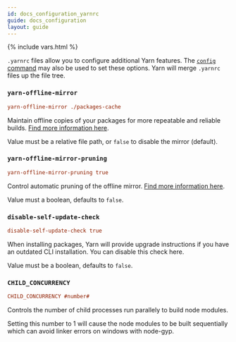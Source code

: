 ```yaml
---
id: docs_configuration_yarnrc
guide: docs_configuration
layout: guide
---
```


{% include vars.html %}

`.yarnrc` files allow you to configure additional Yarn features. The [`config` command]({{url_base}}/docs/cli/config/) may also be used to set these options. Yarn will merge `.yarnrc` files up the file tree.

### `yarn-offline-mirror` <a class="toc" id="toc-yarn-offline-mirror" href="#toc-yarn-offline-mirror"></a>

```ini
yarn-offline-mirror ./packages-cache
```

Maintain offline copies of your packages for more repeatable and reliable builds. [Find more information here]({{url_base}}/docs/offline-mirror/).

Value must be a relative file path, or `false` to disable the mirror (default).

### `yarn-offline-mirror-pruning` <a class="toc" id="toc-yarn-offline-mirror-pruning" href="#toc-yarn-offline-mirror-pruning"></a>

```ini
yarn-offline-mirror-pruning true
```

Control automatic pruning of the offline mirror. [Find more information here]({{url_base}}/docs/prune-offline-mirror/).

Value must a boolean, defaults to `false`.

### `disable-self-update-check` <a class="toc" id="toc-disable-self-update-check" href="#toc-disable-self-update-check"></a>

```ini
disable-self-update-check true
```

When installing packages, Yarn will provide upgrade instructions if you have an outdated CLI installation. You can disable this check here.

Value must be a boolean, defaults to `false`.

### `CHILD_CONCURRENCY` <a class="toc" id="toc-child-concurrency" href="#toc-child-concurrency"></a>

```ini
CHILD_CONCURRENCY #number#
```

Controls the number of child processes run parallely to build node modules. 

Setting this number to 1 will cause the node modules to be built sequentially which can avoid linker errors on windows with node-gyp.
